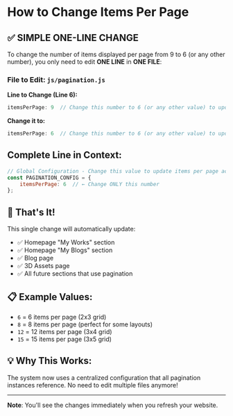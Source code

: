 # How to Change Items Per Page

## ✅ SIMPLE ONE-LINE CHANGE

To change the number of items displayed per page from 9 to 6 (or any other number), you only need to edit **ONE LINE** in **ONE FILE**:

### File to Edit: `js/pagination.js`

**Line to Change (Line 6):**
```javascript
itemsPerPage: 9  // Change this number to 6 (or any other value) to update globally
```

**Change it to:**
```javascript
itemsPerPage: 6  // Change this number to 6 (or any other value) to update globally
```

## Complete Line in Context:

```javascript
// Global Configuration - Change this value to update items per page across the entire site
const PAGINATION_CONFIG = {
    itemsPerPage: 6  // ← Change ONLY this number
};
```

## 🎯 That's It!

This single change will automatically update:
- ✅ Homepage "My Works" section
- ✅ Homepage "My Blogs" section  
- ✅ Blog page
- ✅ 3D Assets page
- ✅ All future sections that use pagination

## 📋 Example Values:
- `6` = 6 items per page (2x3 grid)
- `8` = 8 items per page (perfect for some layouts)
- `12` = 12 items per page (3x4 grid)
- `15` = 15 items per page (3x5 grid)

## 💡 Why This Works:
The system now uses a centralized configuration that all pagination instances reference. No need to edit multiple files anymore!

---
**Note**: You'll see the changes immediately when you refresh your website.